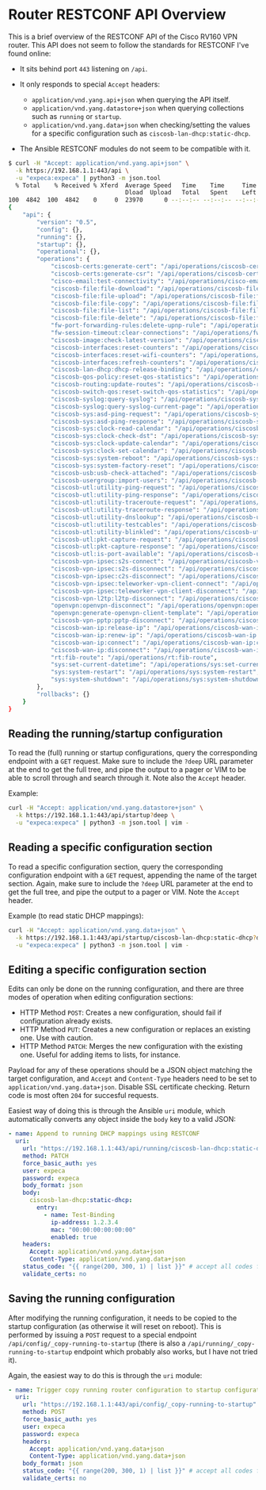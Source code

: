 # Router RESTCONF API Overview

This is a brief overview of the RESTCONF API of the Cisco RV160 VPN router.
This API does not seem to follow the standards for RESTCONF I've found online:

- It sits behind port `443` listening on `/api`.
- It only responds to special `Accept` headers:
  
    - `application/vnd.yang.api+json` when querying the API itself.
    - `application/vnd.yang.datastore+json` when querying collections such as `running` or `startup`.
    - `application/vnd.yang.data+json` when checking/setting the values for a specific configuration such as `ciscosb-lan-dhcp:static-dhcp`.

- The Ansible RESTCONF modules do not seem to be compatible with it.

``` bash
$ curl -H "Accept: application/vnd.yang.api+json" \
  -k https://192.168.1.1:443/api \
  -u "expeca:expeca" | python3 -m json.tool
  % Total    % Received % Xferd  Average Speed   Time    Time     Time  Current
                                 Dload  Upload   Total   Spent    Left  Speed
100  4842  100  4842    0     0  23970      0 --:--:-- --:--:-- --:--:-- 23852
{
    "api": {
        "version": "0.5",
        "config": {},
        "running": {},
        "startup": {},
        "operational": {},
        "operations": {
            "ciscosb-certs:generate-cert": "/api/operations/ciscosb-certs:generate-cert",
            "ciscosb-certs:generate-csr": "/api/operations/ciscosb-certs:generate-csr",
            "cisco-email:test-connectivity": "/api/operations/cisco-email:test-connectivity",
            "ciscosb-file:file-download": "/api/operations/ciscosb-file:file-download",
            "ciscosb-file:file-upload": "/api/operations/ciscosb-file:file-upload",
            "ciscosb-file:file-copy": "/api/operations/ciscosb-file:file-copy",
            "ciscosb-file:file-list": "/api/operations/ciscosb-file:file-list",
            "ciscosb-file:file-delete": "/api/operations/ciscosb-file:file-delete",
            "fw-port-forwarding-rules:delete-upnp-rule": "/api/operations/fw-port-forwarding-rules:delete-upnp-rule",
            "fw-session-timeout:clear-connections": "/api/operations/fw-session-timeout:clear-connections",
            "ciscosb-image:check-latest-version": "/api/operations/ciscosb-image:check-latest-version",
            "ciscosb-interfaces:reset-counters": "/api/operations/ciscosb-interfaces:reset-counters",
            "ciscosb-interfaces:reset-wifi-counters": "/api/operations/ciscosb-interfaces:reset-wifi-counters",
            "ciscosb-interfaces:refresh-counters": "/api/operations/ciscosb-interfaces:refresh-counters",
            "ciscosb-lan-dhcp:dhcp-release-binding": "/api/operations/ciscosb-lan-dhcp:dhcp-release-binding",
            "ciscosb-qos-policy:reset-qos-statistics": "/api/operations/ciscosb-qos-policy:reset-qos-statistics",
            "ciscosb-routing:update-routes": "/api/operations/ciscosb-routing:update-routes",
            "ciscosb-switch-qos:reset-switch-qos-statistics": "/api/operations/ciscosb-switch-qos:reset-switch-qos-statistics",
            "ciscosb-syslog:query-syslog": "/api/operations/ciscosb-syslog:query-syslog",
            "ciscosb-syslog:query-syslog-current-page": "/api/operations/ciscosb-syslog:query-syslog-current-page",
            "ciscosb-sys:asd-ping-request": "/api/operations/ciscosb-sys:asd-ping-request",
            "ciscosb-sys:asd-ping-response": "/api/operations/ciscosb-sys:asd-ping-response",
            "ciscosb-sys:clock-read-calendar": "/api/operations/ciscosb-sys:clock-read-calendar",
            "ciscosb-sys:clock-check-dst": "/api/operations/ciscosb-sys:clock-check-dst",
            "ciscosb-sys:clock-update-calendar": "/api/operations/ciscosb-sys:clock-update-calendar",
            "ciscosb-sys:clock-set-calendar": "/api/operations/ciscosb-sys:clock-set-calendar",
            "ciscosb-sys:system-reboot": "/api/operations/ciscosb-sys:system-reboot",
            "ciscosb-sys:system-factory-reset": "/api/operations/ciscosb-sys:system-factory-reset",
            "ciscosb-usb:usb-check-attached": "/api/operations/ciscosb-usb:usb-check-attached",
            "ciscosb-usergroup:import-users": "/api/operations/ciscosb-usergroup:import-users",
            "ciscosb-utl:utility-ping-request": "/api/operations/ciscosb-utl:utility-ping-request",
            "ciscosb-utl:utility-ping-response": "/api/operations/ciscosb-utl:utility-ping-response",
            "ciscosb-utl:utility-traceroute-request": "/api/operations/ciscosb-utl:utility-traceroute-request",
            "ciscosb-utl:utility-traceroute-response": "/api/operations/ciscosb-utl:utility-traceroute-response",
            "ciscosb-utl:utility-dnslookup": "/api/operations/ciscosb-utl:utility-dnslookup",
            "ciscosb-utl:utility-testcables": "/api/operations/ciscosb-utl:utility-testcables",
            "ciscosb-utl:utility-blinkled": "/api/operations/ciscosb-utl:utility-blinkled",
            "ciscosb-utl:pkt-capture-request": "/api/operations/ciscosb-utl:pkt-capture-request",
            "ciscosb-utl:pkt-capture-response": "/api/operations/ciscosb-utl:pkt-capture-response",
            "ciscosb-utl:is-port-available": "/api/operations/ciscosb-utl:is-port-available",
            "ciscosb-vpn-ipsec:s2s-connect": "/api/operations/ciscosb-vpn-ipsec:s2s-connect",
            "ciscosb-vpn-ipsec:s2s-disconnect": "/api/operations/ciscosb-vpn-ipsec:s2s-disconnect",
            "ciscosb-vpn-ipsec:c2s-disconnect": "/api/operations/ciscosb-vpn-ipsec:c2s-disconnect",
            "ciscosb-vpn-ipsec:teleworker-vpn-client-connect": "/api/operations/ciscosb-vpn-ipsec:teleworker-vpn-client-connect",
            "ciscosb-vpn-ipsec:teleworker-vpn-client-disconnect": "/api/operations/ciscosb-vpn-ipsec:teleworker-vpn-client-disconnect",
            "ciscosb-vpn-l2tp:l2tp-disconnect": "/api/operations/ciscosb-vpn-l2tp:l2tp-disconnect",
            "openvpn:openvpn-disconnect": "/api/operations/openvpn:openvpn-disconnect",
            "openvpn:generate-openvpn-client-template": "/api/operations/openvpn:generate-openvpn-client-template",
            "ciscosb-vpn-pptp:pptp-disconnect": "/api/operations/ciscosb-vpn-pptp:pptp-disconnect",
            "ciscosb-wan-ip:release-ip": "/api/operations/ciscosb-wan-ip:release-ip",
            "ciscosb-wan-ip:renew-ip": "/api/operations/ciscosb-wan-ip:renew-ip",
            "ciscosb-wan-ip:connect": "/api/operations/ciscosb-wan-ip:connect",
            "ciscosb-wan-ip:disconnect": "/api/operations/ciscosb-wan-ip:disconnect",
            "rt:fib-route": "/api/operations/rt:fib-route",
            "sys:set-current-datetime": "/api/operations/sys:set-current-datetime",
            "sys:system-restart": "/api/operations/sys:system-restart",
            "sys:system-shutdown": "/api/operations/sys:system-shutdown"
        },
        "rollbacks": {}
    }
}
```

## Reading the running/startup configuration

To read the (full) running or startup configurations, query the corresponding endpoint with a `GET` request. Make sure to include the `?deep` URL parameter at the end to get the full tree, and pipe the output to a pager or VIM to be able to scroll through and search through it. Note also the `Accept` header.

Example:

``` bash
curl -H "Accept: application/vnd.yang.datastore+json" \
  -k https://192.168.1.1:443/api/startup?deep \
  -u "expeca:expeca" | python3 -m json.tool | vim -
```

## Reading a specific configuration section

To read a specific configuration section, query the corresponding configuration endpoint with a `GET` request, appending the name of the target section. Again, make sure to include the `?deep` URL parameter at the end to get the full tree, and pipe the output to a pager or VIM. Note the `Accept` header.

Example (to read static DHCP mappings):

``` bash
curl -H "Accept: application/vnd.yang.data+json" \
  -k https://192.168.1.1:443/api/startup/ciscosb-lan-dhcp:static-dhcp?deep \
  -u "expeca:expeca" | python3 -m json.tool | vim -
```

## Editing a specific configuration section

Edits can only be done on the running configuration, and there are three modes of operation when editing configuration sections:

- HTTP Method `POST`: Creates a new configuration, should fail if configuration already exists.
- HTTP Method `PUT`: Creates a new configuration or replaces an existing one. Use with caution.
- HTTP Method `PATCH`: Merges the new configuration with the existing one. Useful for adding items to lists, for instance.

Payload for any of these operations should be a JSON object matching the target configuration, and `Accept` and `Content-Type` headers need to be set to `application/vnd.yang.data+json`. Disable SSL certificate checking. Return code is most often `204` for succesful requests.

Easiest way of doing this is through the Ansible `uri` module, which automatically converts any object inside the `body` key to a valid JSON:

``` yaml
- name: Append to running DHCP mappings using RESTCONF
  uri:
    url: "https://192.168.1.1:443/api/running/ciscosb-lan-dhcp:static-dhcp"
    method: PATCH
    force_basic_auth: yes
    user: expeca
    password: expeca
    body_format: json
    body:
      ciscosb-lan-dhcp:static-dhcp:
        entry:
          - name: Test-Binding
            ip-address: 1.2.3.4
            mac: "00:00:00:00:00:00"
            enabled: true
    headers:
      Accept: application/vnd.yang.data+json
      Content-Type: application/vnd.yang.data+json
    status_code: "{{ range(200, 300, 1) | list }}" # accept all codes from 200 to 299
    validate_certs: no
```

## Saving the running configuration

After modifying the running configuration, it needs to be copied to the startup configuration (as otherwise it will reset on reboot). This is performed by issuing a `POST` request to a special endpoint `/api/config/_copy-running-to-startup` (there is also a `/api/running/_copy-running-to-startup` endpoint which probably also works, but I have not tried it).

Again, the easiest way to do this is through the `uri` module:

``` yaml
- name: Trigger copy running router configuration to startup configuration
  uri:
    url: "https://192.168.1.1:443/api/config/_copy-running-to-startup"
    method: POST
    force_basic_auth: yes
    user: expeca
    password: expeca
    headers:
      Accept: application/vnd.yang.data+json
      Content-Type: application/vnd.yang.data+json
    body_format: json
    status_code: "{{ range(200, 300, 1) | list }}" # accept all codes from 200 to 299
    validate_certs: no
```

